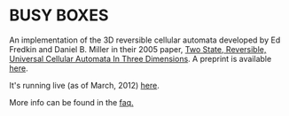 BUSY BOXES
==========

An implementation of the 3D reversible cellular automata developed by Ed Fredkin and Daniel B. Miller in their 2005 paper,
<a href="http://dl.acm.org/citation.cfm?id=1062261.1062271">Two State, Reversible, Universal Cellular Automata In Three Dimensions</a>. 
A preprint is available <a href="http://arxiv.org/pdf/nlin/0501022">here</a>.

It's running live (as of March, 2012) <a href="http://bbx.logqr.com/">here</a>.

More info can be found in the <a href="faq.html">faq.</a>
